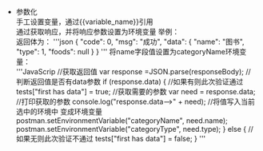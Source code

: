 + 参数化  
手工设置变量，通过{{variable_name}}引用  
通过获取响应，并将响应参数设置为环境变量 
举例：  
返回体为： 
'''json
{
    "code": 0,
    "msg": "成功",
    "data": {
        "name": "图书",
        "type": 1,
        "foods": null
    }
}
'''
将name字段值设置为categoryName环境变量：  
'''JavaScrip
//获取返回值
var response =JSON.parse(responseBody);
//判断返回值是否有data参数
if (response.data) {
  //如果有则此次验证通过
  tests["first has data"] = true;
  //获取需要的参数
  var need = response.data;
  //打印获取的参数
  console.log("response.data-->" + need); 
  //将值写入当前选中的环境中 变成环境变量 
  postman.setEnvironmentVariable("categoryName", need.name);
  postman.setEnvironmentVariable("categoryType", need.type);
}
else {
  //如果无则此次验证不通过
  tests["first has data"] = false;
}
'''
